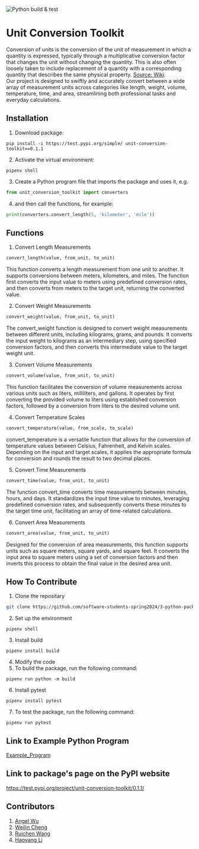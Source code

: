 ![Python build & test](https://github.com/software-students-spring2024/3-python-package-exercise-lazyllm3/actions/workflows/event-logger.yml/badge.svg)
# Unit Conversion Toolkit
Conversion of units is the conversion of the unit of measurement in which a quantity is expressed, typically through a multiplicative conversion factor that changes the unit without changing the quantity. This is also often loosely taken to include replacement of a quantity with a corresponding quantity that describes the same physical property. [Source: Wiki](https://en.wikipedia.org/wiki/Conversion_of_units).<br />Our project is designed to swiftly and accurately convert between a wide array of measurement units across categories like length, weight, volume, temperature, time, and area, streamlining both professional tasks and everyday calculations.<br />

## Installation

1. Download package:
```
pip install -i https://test.pypi.org/simple/ unit-conversion-toolkit==0.1.1
```
2. Activate the virtual environment: 
```
pipenv shell
```
3. Create a Python program file that imports the package and uses it, e.g. 
```python
from unit_conversion_toolkit import converters
```
4. and then call the functions, for example:
```python
print(converters.convert_length(5, 'kilometer', 'mile'))
```

## Functions
1. Convert Length Measurements
```python
convert_length(value, from_unit, to_unit)
```

This function converts a length measurement from one unit to another. It supports conversions between meters, kilometers, and miles. The function first converts the input value to meters using predefined conversion rates, and then converts from meters to the target unit, returning the converted value.

2. Convert Weight Measurements
```python
convert_weight(value, from_unit, to_unit)
```

The convert_weight function is designed to convert weight measurements between different units, including kilograms, grams, and pounds. It converts the input weight to kilograms as an intermediary step, using specified conversion factors, and then converts this intermediate value to the target weight unit.

3. Convert Volume Measurements
```python
convert_volume(value, from_unit, to_unit)
```

This function facilitates the conversion of volume measurements across various units such as liters, milliliters, and gallons. It operates by first converting the provided volume to liters using established conversion factors, followed by a conversion from liters to the desired volume unit.

4. Convert Temperature Scales
```python
convert_temperature(value, from_scale, to_scale)
```

convert_temperature is a versatile function that allows for the conversion of temperature values between Celsius, Fahrenheit, and Kelvin scales. Depending on the input and target scales, it applies the appropriate formula for conversion and rounds the result to two decimal places.

5. Convert Time Measurements
```python
convert_time(value, from_unit, to_unit)
```

The function convert_time converts time measurements between minutes, hours, and days. It standardizes the input time value to minutes, leveraging predefined conversion rates, and subsequently converts these minutes to the target time unit, facilitating an array of time-related calculations.

6. Convert Area Measurements
```python
convert_area(value, from_unit, to_unit)
```

Designed for the conversion of area measurements, this function supports units such as square meters, square yards, and square feet. It converts the input area to square meters using a set of conversion factors and then inverts this process to obtain the final value in the desired area unit.
## How To Contribute
1. Clone the repositary

```bash
git clone https://github.com/software-students-spring2024/3-python-package-exercise-lazyllm3/
```
2. Set up the environment
```
pipenv shell
```
3. Install build
```
pipenv install build
```
4. Modify the code
5. To build the package, run the following command:
```
pipenv run python -m build
```
6. Install pytest
```
pipenv install pytest
```
7. To test the package, run the following command:
```
pipenv run pytest
```


## Link to Example Python Program

[Example_Program](https://github.com/software-students-spring2024/3-python-package-exercise-lazyllm3/blob/Angel/__main__.py) 

## Link to package's page on the PyPI website
https://test.pypi.org/project/unit-conversion-toolkit/0.1.1/

## Contributors
1. [Angel Wu](https://github.com/angelWu2002)	
2. [Weilin Cheng](https://github.com/M1stery232)
3. [Ruichen Wang](https://github.com/rcwang937)	
4. [Haoyang Li](https://github.com/LeoLi727)	

